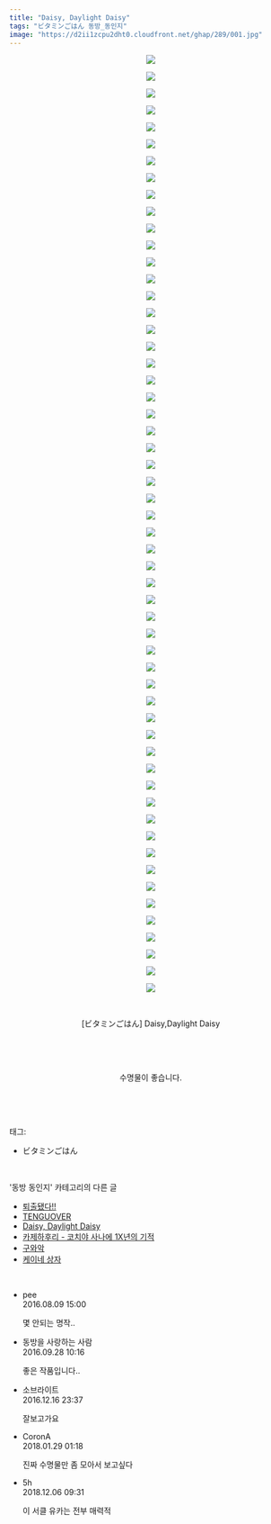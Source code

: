 ```yaml
---
title: "Daisy, Daylight Daisy"
tags: "ビタミンごはん 동방_동인지"
image: "https://d2ii1zcpu2dht0.cloudfront.net/ghap/289/001.jpg"
---
```

<div class="article">
<p style="text-align: center; clear: none; float: none;"><img src="{{ site.imgserver9 }}/ghap/289/001.jpg"/></p>
<p style="text-align: center; clear: none; float: none;"><img src="{{ site.imgserver9 }}/ghap/289/002.jpg"/></p>
<p style="text-align: center; clear: none; float: none;"><img src="{{ site.imgserver9 }}/ghap/289/003.jpg"/></p>
<p style="text-align: center; clear: none; float: none;"><img src="{{ site.imgserver9 }}/ghap/289/004.jpg"/></p>
<p style="text-align: center; clear: none; float: none;"><img src="{{ site.imgserver9 }}/ghap/289/005.jpg"/></p>
<p style="text-align: center; clear: none; float: none;"><img src="{{ site.imgserver9 }}/ghap/289/006.jpg"/></p>
<p style="text-align: center; clear: none; float: none;"><img src="{{ site.imgserver9 }}/ghap/289/007.jpg"/></p>
<p style="text-align: center; clear: none; float: none;"><img src="{{ site.imgserver9 }}/ghap/289/008.jpg"/></p>
<p style="text-align: center; clear: none; float: none;"><img src="{{ site.imgserver9 }}/ghap/289/009.jpg"/></p>
<p style="text-align: center; clear: none; float: none;"><img src="{{ site.imgserver9 }}/ghap/289/010.jpg"/></p>
<p style="text-align: center; clear: none; float: none;"><img src="{{ site.imgserver9 }}/ghap/289/011.jpg"/></p>
<p style="text-align: center; clear: none; float: none;"><img src="{{ site.imgserver9 }}/ghap/289/012.jpg"/></p>
<p style="text-align: center; clear: none; float: none;"><img src="{{ site.imgserver9 }}/ghap/289/013.jpg"/></p>
<p style="text-align: center; clear: none; float: none;"><img src="{{ site.imgserver9 }}/ghap/289/014.jpg"/></p>
<p style="text-align: center; clear: none; float: none;"><img src="{{ site.imgserver9 }}/ghap/289/015.jpg"/></p>
<p style="text-align: center; clear: none; float: none;"><img src="{{ site.imgserver9 }}/ghap/289/016.jpg"/></p>
<p style="text-align: center; clear: none; float: none;"><img src="{{ site.imgserver9 }}/ghap/289/017.jpg"/></p>
<p style="text-align: center; clear: none; float: none;"><img src="{{ site.imgserver9 }}/ghap/289/018.jpg"/></p>
<p style="text-align: center; clear: none; float: none;"><img src="{{ site.imgserver9 }}/ghap/289/019.jpg"/></p>
<p style="text-align: center; clear: none; float: none;"><img src="{{ site.imgserver9 }}/ghap/289/020.jpg"/></p>
<p style="text-align: center; clear: none; float: none;"><img src="{{ site.imgserver9 }}/ghap/289/021.jpg"/></p>
<p style="text-align: center; clear: none; float: none;"><img src="{{ site.imgserver9 }}/ghap/289/022.jpg"/></p>
<p style="text-align: center; clear: none; float: none;"><img src="{{ site.imgserver9 }}/ghap/289/023.jpg"/></p>
<p style="text-align: center; clear: none; float: none;"><img src="{{ site.imgserver9 }}/ghap/289/024.jpg"/></p>
<p style="text-align: center; clear: none; float: none;"><img src="{{ site.imgserver9 }}/ghap/289/025.jpg"/></p>
<p style="text-align: center; clear: none; float: none;"><img src="{{ site.imgserver9 }}/ghap/289/026.jpg"/></p>
<p style="text-align: center; clear: none; float: none;"><img src="{{ site.imgserver9 }}/ghap/289/027.jpg"/></p>
<p style="text-align: center; clear: none; float: none;"><img src="{{ site.imgserver9 }}/ghap/289/028.jpg"/></p>
<p style="text-align: center; clear: none; float: none;"><img src="{{ site.imgserver9 }}/ghap/289/029.jpg"/></p>
<p style="text-align: center; clear: none; float: none;"><img src="{{ site.imgserver9 }}/ghap/289/030.jpg"/></p>
<p style="text-align: center; clear: none; float: none;"><img src="{{ site.imgserver9 }}/ghap/289/031.jpg"/></p>
<p style="text-align: center; clear: none; float: none;"><img src="{{ site.imgserver9 }}/ghap/289/032.jpg"/></p>
<p style="text-align: center; clear: none; float: none;"><img src="{{ site.imgserver9 }}/ghap/289/033.jpg"/></p>
<p style="text-align: center; clear: none; float: none;"><img src="{{ site.imgserver9 }}/ghap/289/034.jpg"/></p>
<p style="text-align: center; clear: none; float: none;"><img src="{{ site.imgserver9 }}/ghap/289/035.jpg"/></p>
<p style="text-align: center; clear: none; float: none;"><img src="{{ site.imgserver9 }}/ghap/289/036.jpg"/></p>
<p style="text-align: center; clear: none; float: none;"><img src="{{ site.imgserver9 }}/ghap/289/037.jpg"/></p>
<p style="text-align: center; clear: none; float: none;"><img src="{{ site.imgserver9 }}/ghap/289/038.jpg"/></p>
<p style="text-align: center; clear: none; float: none;"><img src="{{ site.imgserver9 }}/ghap/289/039.jpg"/></p>
<p style="text-align: center; clear: none; float: none;"><img src="{{ site.imgserver9 }}/ghap/289/040.jpg"/></p>
<p style="text-align: center; clear: none; float: none;"><img src="{{ site.imgserver9 }}/ghap/289/041.jpg"/></p>
<p style="text-align: center; clear: none; float: none;"><img src="{{ site.imgserver9 }}/ghap/289/042.jpg"/></p>
<p style="text-align: center; clear: none; float: none;"><img src="{{ site.imgserver9 }}/ghap/289/043.jpg"/></p>
<p style="text-align: center; clear: none; float: none;"><img src="{{ site.imgserver9 }}/ghap/289/044.jpg"/></p>
<p style="text-align: center; clear: none; float: none;"><img src="{{ site.imgserver9 }}/ghap/289/045.jpg"/></p>
<p style="text-align: center; clear: none; float: none;"><img src="{{ site.imgserver9 }}/ghap/289/046.jpg"/></p>
<p style="text-align: center; clear: none; float: none;"><img src="{{ site.imgserver9 }}/ghap/289/047.jpg"/></p>
<p style="text-align: center; clear: none; float: none;"><img src="{{ site.imgserver9 }}/ghap/289/048.jpg"/></p>
<p style="text-align: center; clear: none; float: none;"><img src="{{ site.imgserver9 }}/ghap/289/049.jpg"/></p>
<p style="text-align: center; clear: none; float: none;"><img src="{{ site.imgserver9 }}/ghap/289/050.jpg"/></p>
<p style="text-align: center; clear: none; float: none;"><img src="{{ site.imgserver9 }}/ghap/289/051.jpg"/></p>
<p style="text-align: center; clear: none; float: none;"><img src="{{ site.imgserver9 }}/ghap/289/052.jpg"/></p>
<p style="text-align: center; clear: none; float: none;"><img src="{{ site.imgserver9 }}/ghap/289/053.jpg"/></p>
<p style="text-align: center; clear: none; float: none;"><img src="{{ site.imgserver9 }}/ghap/289/054.jpg"/></p>
<p style="text-align: center; clear: none; float: none;"><img src="{{ site.imgserver9 }}/ghap/289/055.jpg"/></p>
<p style="text-align: center; clear: none; float: none;"><img src="{{ site.imgserver9 }}/ghap/289/056.jpg"/></p>
<p style="text-align: center; clear: none; float: none;"><br/></p>
<p style="text-align: center; clear: none; float: none;">[ビタミンごはん] Daisy,Daylight Daisy</p>
<p style="text-align: center; clear: none; float: none;"><br/></p>
<p style="text-align: center; clear: none; float: none;"><br/></p>
<p style="text-align: center; clear: none; float: none;">수명물이 좋습니다.</p>
<p><br/></p>
</div><br/>
<div class="tagTrail">
<p>태그: </p>
<ul>
<li>ビタミンごはん</li>
</ul>
</div><br/>
<div class="another">
<p>'동방 동인지' 카테고리의 다른 글</p>
<ul>
<li><a href="/ghap_291">퇴출됐다!!</a></li>
<li><a href="/ghap_290">TENGUOVER</a></li>
<li><a href="/ghap_289">Daisy, Daylight Daisy</a></li>
<li><a href="/ghap_288">카제하후리 - 코치야 사나에 1X년의 기적</a></li>
<li><a href="/ghap_287">구와악</a></li>
<li><a href="/ghap_286">케이네 상자</a></li>
</ul>
</div><br/>
<div class="cb_module cb_fluid">
<div class="cb_wrt cb_profile">
<div class="comment">
<ul>
<li class="cb_thumb_off" id="comment14777711">
<div class="cb_comment_area">
<div class="cb_info_area">
<div class="cb_section">
<span class="cb_nick_name">pee</span>
</div>
<div class="cb_section">
<span class="cb_date">2016.08.09 15:00 </span>
</div>
</div>
<div class="cb_dsc_comment">
<p class="cb_dsc">
											몇 안되는 명작..
										</p>
</div>
</div></li>
<li class="cb_thumb_off" id="comment14815401">
<div class="cb_comment_area">
<div class="cb_info_area">
<div class="cb_section">
<span class="cb_nick_name">동방을 사랑하는 사람</span>
</div>
<div class="cb_section">
<span class="cb_date">2016.09.28 10:16 </span>
</div>
</div>
<div class="cb_dsc_comment">
<p class="cb_dsc">
											좋은 작품입니다..
										</p>
</div>
</div></li>
<li class="cb_thumb_off" id="comment14871564">
<div class="cb_comment_area">
<div class="cb_info_area">
<div class="cb_section">
<span class="cb_nick_name">소브라이트</span>
</div>
<div class="cb_section">
<span class="cb_date">2016.12.16 23:37 </span>
</div>
</div>
<div class="cb_dsc_comment">
<p class="cb_dsc">
											잘보고가요
										</p>
</div>
</div></li>
<li class="cb_thumb_off" id="comment15185962">
<div class="cb_comment_area">
<div class="cb_info_area">
<div class="cb_section">
<span class="cb_nick_name">CoronA</span>
</div>
<div class="cb_section">
<span class="cb_date">2018.01.29 01:18 </span>
</div>
</div>
<div class="cb_dsc_comment">
<p class="cb_dsc">
											진짜 수명물만 좀 모아서 보고싶다
										</p>
</div>
</div></li>
<li class="cb_thumb_off" id="comment15383060">
<div class="cb_comment_area">
<div class="cb_info_area">
<div class="cb_section">
<span class="cb_nick_name">5h</span>
</div>
<div class="cb_section">
<span class="cb_date">2018.12.06 09:31 </span>
</div>
</div>
<div class="cb_dsc_comment">
<p class="cb_dsc">
											이 서클 유카는 전부 매력적
										</p>
</div>
</div></li>
</ul>
</div>
</div><!-- commentList close -->
</div><br/>

